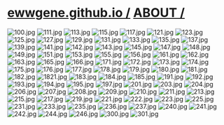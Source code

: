 ﻿
# [ewwgene.github.io /](https://ewwgene.github.io/) [ABOUT /](https://ewwgene.github.io/ABOUT)

<a id="100"></a> ![100.jpg](https://ewwgene.github.io/ABOUT/100.jpg)
<a id="111"></a> ![111.jpg](https://ewwgene.github.io/ABOUT/111.jpg)
<a id="113"></a> ![113.jpg](https://ewwgene.github.io/ABOUT/113.jpg)
<a id="115"></a> ![115.jpg](https://ewwgene.github.io/ABOUT/115.jpg)
<a id="117"></a> ![117.jpg](https://ewwgene.github.io/ABOUT/117.jpg)
<a id="121"></a> ![121.jpg](https://ewwgene.github.io/ABOUT/121.jpg)
<a id="123"></a> ![123.jpg](https://ewwgene.github.io/ABOUT/123.jpg)
<a id="125"></a> ![125.jpg](https://ewwgene.github.io/ABOUT/125.jpg)
<a id="127"></a> ![127.jpg](https://ewwgene.github.io/ABOUT/127.jpg)
<a id="129"></a> ![129.jpg](https://ewwgene.github.io/ABOUT/129.jpg)
<a id="131"></a> ![131.jpg](https://ewwgene.github.io/ABOUT/131.jpg)
<a id="133"></a> ![133.jpg](https://ewwgene.github.io/ABOUT/133.jpg)
<a id="135"></a> ![135.jpg](https://ewwgene.github.io/ABOUT/135.jpg)
<a id="137"></a> ![137.jpg](https://ewwgene.github.io/ABOUT/137.jpg)
<a id="139"></a> ![139.jpg](https://ewwgene.github.io/ABOUT/139.jpg)
<a id="141"></a> ![141.jpg](https://ewwgene.github.io/ABOUT/141.jpg)
<a id="142"></a> ![142.jpg](https://ewwgene.github.io/ABOUT/142.jpg)
<a id="143"></a> ![143.jpg](https://ewwgene.github.io/ABOUT/143.jpg)
<a id="145"></a> ![145.jpg](https://ewwgene.github.io/ABOUT/145.jpg)
<a id="147"></a> ![147.jpg](https://ewwgene.github.io/ABOUT/147.jpg)
<a id="148"></a> ![148.jpg](https://ewwgene.github.io/ABOUT/148.jpg)
<a id="149"></a> ![149.jpg](https://ewwgene.github.io/ABOUT/149.jpg)
<a id="151"></a> ![151.jpg](https://ewwgene.github.io/ABOUT/151.jpg)
<a id="153"></a> ![153.jpg](https://ewwgene.github.io/ABOUT/153.jpg)
<a id="155"></a> ![155.jpg](https://ewwgene.github.io/ABOUT/155.jpg)
<a id="156"></a> ![156.jpg](https://ewwgene.github.io/ABOUT/156.jpg)
<a id="161"></a> ![161.jpg](https://ewwgene.github.io/ABOUT/161.jpg)
<a id="162"></a> ![162.jpg](https://ewwgene.github.io/ABOUT/162.jpg)
<a id="163"></a> ![163.jpg](https://ewwgene.github.io/ABOUT/163.jpg)
<a id="165"></a> ![165.jpg](https://ewwgene.github.io/ABOUT/165.jpg)
<a id="166"></a> ![166.jpg](https://ewwgene.github.io/ABOUT/166.jpg)
<a id="171"></a> ![171.jpg](https://ewwgene.github.io/ABOUT/171.jpg)
<a id="172"></a> ![172.jpg](https://ewwgene.github.io/ABOUT/172.jpg)
<a id="173"></a> ![173.jpg](https://ewwgene.github.io/ABOUT/173.jpg)
<a id="174"></a> ![174.jpg](https://ewwgene.github.io/ABOUT/174.jpg)
<a id="175"></a> ![175.jpg](https://ewwgene.github.io/ABOUT/175.jpg)
<a id="176"></a> ![176.jpg](https://ewwgene.github.io/ABOUT/176.jpg)
<a id="177"></a> ![177.jpg](https://ewwgene.github.io/ABOUT/177.jpg)
<a id="178"></a> ![178.jpg](https://ewwgene.github.io/ABOUT/178.jpg)
<a id="179"></a> ![179.jpg](https://ewwgene.github.io/ABOUT/179.jpg)
<a id="180"></a> ![180.jpg](https://ewwgene.github.io/ABOUT/180.jpg)
<a id="181"></a> ![181.jpg](https://ewwgene.github.io/ABOUT/181.jpg)
<a id="182"></a> ![182.jpg](https://ewwgene.github.io/ABOUT/182.jpg)
<a id="1821"></a> ![1821.jpg](https://ewwgene.github.io/ABOUT/1821.jpg)
<a id="183"></a> ![183.jpg](https://ewwgene.github.io/ABOUT/183.jpg)
<a id="184"></a> ![184.jpg](https://ewwgene.github.io/ABOUT/184.jpg)
<a id="185"></a> ![185.jpg](https://ewwgene.github.io/ABOUT/185.jpg)
<a id="191"></a> ![191.jpg](https://ewwgene.github.io/ABOUT/191.jpg)
<a id="192"></a> ![192.jpg](https://ewwgene.github.io/ABOUT/192.jpg)
<a id="193"></a> ![193.jpg](https://ewwgene.github.io/ABOUT/193.jpg)
<a id="194"></a> ![194.jpg](https://ewwgene.github.io/ABOUT/194.jpg)
<a id="195"></a> ![195.jpg](https://ewwgene.github.io/ABOUT/195.jpg)
<a id="197"></a> ![197.jpg](https://ewwgene.github.io/ABOUT/197.jpg)
<a id="201"></a> ![201.jpg](https://ewwgene.github.io/ABOUT/201.jpg)
<a id="203"></a> ![203.jpg](https://ewwgene.github.io/ABOUT/203.jpg)
<a id="204"></a> ![204.jpg](https://ewwgene.github.io/ABOUT/204.jpg)
<a id="206"></a> ![206.jpg](https://ewwgene.github.io/ABOUT/206.jpg)
<a id="207"></a> ![207.jpg](https://ewwgene.github.io/ABOUT/207.jpg)
<a id="208"></a> ![208.jpg](https://ewwgene.github.io/ABOUT/208.jpg)
<a id="209"></a> ![209.jpg](https://ewwgene.github.io/ABOUT/209.jpg)
<a id="210"></a> ![210.jpg](https://ewwgene.github.io/ABOUT/210.jpg)
<a id="211"></a> ![211.jpg](https://ewwgene.github.io/ABOUT/211.jpg)
<a id="213"></a> ![213.jpg](https://ewwgene.github.io/ABOUT/213.jpg)
<a id="215"></a> ![215.jpg](https://ewwgene.github.io/ABOUT/215.jpg)
<a id="217"></a> ![217.jpg](https://ewwgene.github.io/ABOUT/217.jpg)
<a id="219"></a> ![219.jpg](https://ewwgene.github.io/ABOUT/219.jpg)
<a id="221"></a> ![221.jpg](https://ewwgene.github.io/ABOUT/221.jpg)
<a id="222"></a> ![222.jpg](https://ewwgene.github.io/ABOUT/222.jpg)
<a id="223"></a> ![223.jpg](https://ewwgene.github.io/ABOUT/223.jpg)
<a id="225"></a> ![225.jpg](https://ewwgene.github.io/ABOUT/225.jpg)
<a id="231"></a> ![231.jpg](https://ewwgene.github.io/ABOUT/231.jpg)
<a id="233"></a> ![233.jpg](https://ewwgene.github.io/ABOUT/233.jpg)
<a id="235"></a> ![235.jpg](https://ewwgene.github.io/ABOUT/235.jpg)
<a id="236"></a> ![236.jpg](https://ewwgene.github.io/ABOUT/236.jpg)
<a id="237"></a> ![237.jpg](https://ewwgene.github.io/ABOUT/237.jpg)
<a id="240"></a> ![240.jpg](https://ewwgene.github.io/ABOUT/240.jpg)
<a id="241"></a> ![241.jpg](https://ewwgene.github.io/ABOUT/241.jpg)
<a id="242"></a> ![242.jpg](https://ewwgene.github.io/ABOUT/242.jpg)
<a id="244"></a> ![244.jpg](https://ewwgene.github.io/ABOUT/244.jpg)
<a id="246"></a> ![246.jpg](https://ewwgene.github.io/ABOUT/246.jpg)
<a id="300"></a> ![300.jpg](https://ewwgene.github.io/ABOUT/300.jpg)
<a id="301"></a> ![301.jpg](https://ewwgene.github.io/ABOUT/301.jpg)

    